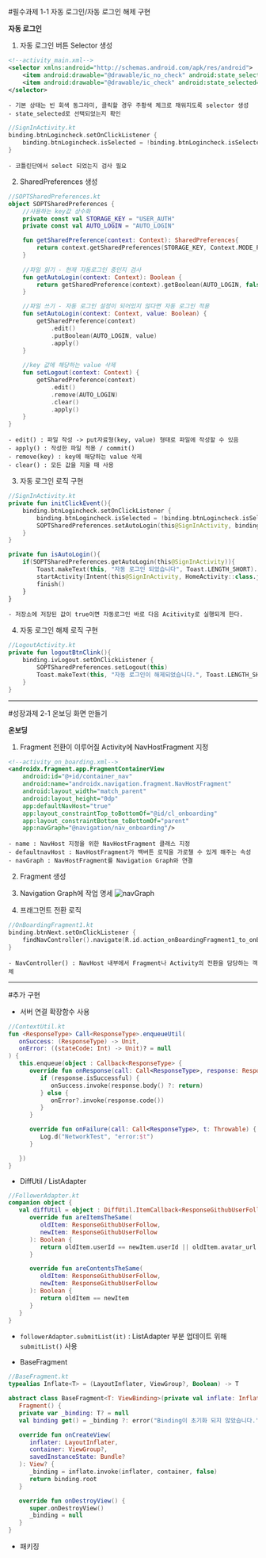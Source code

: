 #필수과제 1-1
자동 로그인/자동 로그인 해제 구현

**자동 로그인**
1. 자동 로그인 버튼 Selector 생성
```xml
<!--activity_main.xml-->
<selector xmlns:android="http://schemas.android.com/apk/res/android">
    <item android:drawable="@drawable/ic_no_check" android:state_selected="false"/>
    <item android:drawable="@drawable/ic_check" android:state_selected="true"/>
</selector>
```
    - 기본 상태는 빈 회색 동그라미, 클릭할 경우 주황색 체크로 채워지도록 selector 생성
    - state_selected로 선택되었는지 확인

```kotlin
//SignInActivity.kt
binding.btnLogincheck.setOnClickListener {
    binding.btnLogincheck.isSelected = !binding.btnLogincheck.isSelected 
}
```
    - 코틀린단에서 select 되었는지 검사 필요

2. SharedPreferences 생성
```kotlin
//SOPTSharedPreferences.kt
object SOPTSharedPreferences {
    //사용하는 key값 상수화
    private const val STORAGE_KEY = "USER_AUTH"
    private const val AUTO_LOGIN = "AUTO_LOGIN"

    fun getSharedPreference(context: Context): SharedPreferences{
        return context.getSharedPreferences(STORAGE_KEY, Context.MODE_PRIVATE)
    }
    
    //파일 읽기 - 현재 자동로그인 중인지 검사
    fun getAutoLogin(context: Context): Boolean {
        return getSharedPreference(context).getBoolean(AUTO_LOGIN, false)
    }

    //파일 쓰기 - 자동 로그인 설정이 되어있지 않다면 자동 로그인 적용
    fun setAutoLogin(context: Context, value: Boolean) {
        getSharedPreference(context)
            .edit()
            .putBoolean(AUTO_LOGIN, value)
            .apply()
    }
    
    //key 값에 해당하는 value 삭제
    fun setLogout(context: Context) {
        getSharedPreference(context)
            .edit()
            .remove(AUTO_LOGIN)
            .clear()
            .apply()
    }
}
```
    - edit() : 파일 작성 -> put자료형(key, value) 형태로 파일에 작성할 수 있음
    - apply() : 작성한 파일 적용 / commit()
    - remove(key) : key에 해당하는 value 삭제
    - clear() : 모든 값을 지울 때 사용

3. 자동 로그인 로직 구현
```kotlin
//SignInActivity.kt
private fun initClickEvent(){
    binding.btnLogincheck.setOnClickListener {
        binding.btnLogincheck.isSelected = !binding.btnLogincheck.isSelected
        SOPTSharedPreferences.setAutoLogin(this@SignInActivity, binding.btnLogincheck.isSelected)
    }
}

private fun isAutoLogin(){
    if(SOPTSharedPreferences.getAutoLogin(this@SignInActivity)){
        Toast.makeText(this, "자동 로그인 되었습니다", Toast.LENGTH_SHORT).show()
        startActivity(Intent(this@SignInActivity, HomeActivity::class.java))
        finish()
    }
}
```
    - 저장소에 저장된 값이 true이면 자동로그인 바로 다음 Acitivity로 실행되게 한다.

4. 자동 로그인 해제 로직 구현
```kotlin
//LogoutActivity.kt
private fun logoutBtnClink(){
    binding.ivLogout.setOnClickListener {
        SOPTSharedPreferences.setLogout(this)
        Toast.makeText(this, "자동 로그인이 해제되었습니다.", Toast.LENGTH_SHORT).show()
    }
}
```


-------------------
#성장과제 2-1
온보딩 화면 만들기

**온보딩**
1. Fragment 전환이 이루어질 Activity에 NavHostFragment 지정
```xml
<!--activity_on_boarding.xml-->
<androidx.fragment.app.FragmentContainerView
    android:id="@+id/container_nav"
    android:name="androidx.navigation.fragment.NavHostFragment"
    android:layout_width="match_parent"
    android:layout_height="0dp"
    app:defaultNavHost="true"
    app:layout_constraintTop_toBottomOf="@id/cl_onboarding"
    app:layout_constraintBottom_toBottomOf="parent"
    app:navGraph="@navigation/nav_onboarding"/>
```
    - name : NavHost 지정을 위한 NavHostFragment 클래스 지정
    - defaultnavHost : NavHostFragment가 백버튼 로직을 가로챌 수 있게 해주는 속성
    - navGraph : NavHostFragment를 Navigation Graph와 연결

2. Fragment 생성
3. Navigation Graph에 작업 명세
   ![navGraph](https://user-images.githubusercontent.com/102457618/173059738-92307a95-37d0-4dbc-b810-301fd2e783d9.JPG)

4. 프래그먼트 전환 로직
```kotlin
//OnBoardingFragment1.kt
binding.btnNext.setOnClickListener {
    findNavController().navigate(R.id.action_onBoardingFragment1_to_onBoardingFragment2)
}
```
    - NavController() : NavHost 내부에서 Fragment나 Activity의 전환을 담당하는 객체


--------------------
#추가 구현
+ 서버 연결 확장함수 사용
```kotlin
//ContextUtil.kt
fun <ResponseType> Call<ResponseType>.enqueueUtil(
   onSuccess: (ResponseType) -> Unit,
   onError: ((stateCode: Int) -> Unit)? = null
) {
   this.enqueue(object : Callback<ResponseType> {
      override fun onResponse(call: Call<ResponseType>, response: Response<ResponseType>) {
         if (response.isSuccessful) {
            onSuccess.invoke(response.body() ?: return)
         } else {
            onError?.invoke(response.code())
         }
      }

      override fun onFailure(call: Call<ResponseType>, t: Throwable) {
         Log.d("NetworkTest", "error:$t")
      }

   })
}
```

+ DiffUtil / ListAdapter
```kotlin
//FollowerAdapter.kt
companion object {
   val diffUtil = object : DiffUtil.ItemCallback<ResponseGithubUserFollow>() {
      override fun areItemsTheSame(
         oldItem: ResponseGithubUserFollow,
         newItem: ResponseGithubUserFollow
      ): Boolean {
         return oldItem.userId == newItem.userId || oldItem.avatar_url == newItem.avatar_url
      }

      override fun areContentsTheSame(
         oldItem: ResponseGithubUserFollow,
         newItem: ResponseGithubUserFollow
      ): Boolean {
         return oldItem == newItem
      }
   }
}
```
   - `followerAdapter.submitList(it)` : ListAdapter 부분 업데이트 위해 `submitList()` 사용

+ BaseFragment
```kotlin
//BaseFragment.kt
typealias Inflate<T> = (LayoutInflater, ViewGroup?, Boolean) -> T

abstract class BaseFragment<T: ViewBinding>(private val inflate: Inflate<T>):
   Fragment() {
   private var _binding: T? = null
   val binding get() = _binding ?: error("Binding이 초기화 되지 않았습니다.")

   override fun onCreateView(
      inflater: LayoutInflater,
      container: ViewGroup?,
      savedInstanceState: Bundle?
   ): View? {
      _binding = inflate.invoke(inflater, container, false)
      return binding.root
   }

   override fun onDestroyView() {
      super.onDestroyView()
      _binding = null
   }
}
```

+ 패키징